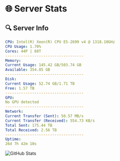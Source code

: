 # 🌐 Server Stats
## 🔍 Server Info
```yaml
CPU: Intel(R) Xeon(R) CPU E5-2699 v4 @ 1318.10GHz
CPU Usage: 1.70%
Cores: 44P | 88T
-----------------------------------
Memory:
Current Usage: 145.42 GB/503.74 GB
Available: 354.85 GB
-----------------------------------
Disk:
Current Usage: 52.74 GB/1.71 TB
Free: 1.57 TB
-----------------------------------
GPU:
No GPU detected
-----------------------------------
Network:
Current Transfer (Sent): 50.57 MB/s
Current Transfer (Received): 554.73 KB/s
Total Sent: 175.44 TB
Total Received: 2.56 TB
-----------------------------------
Uptime:
26d 7h 42m 10s
```
![GitHub Stats](https://img.shields.io/badge/Updated-2025-03-06_06:25:28-blue)